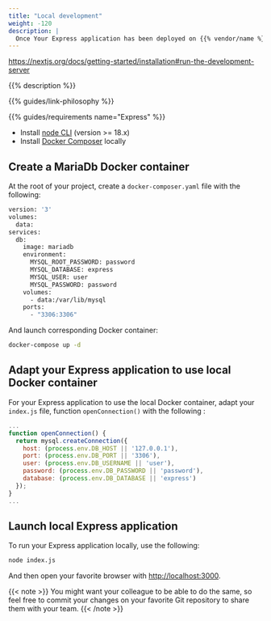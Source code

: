 ```yaml
---
title: "Local development"
weight: -120
description: |
  Once Your Express application has been deployed on {{% vendor/name %}}, you might want to start develop your application locally.
---
```


https://nextjs.org/docs/getting-started/installation#run-the-development-server


{{% description %}}

{{% guides/link-philosophy %}}

{{% guides/requirements name="Express" %}}
* Install [node CLI](https://nodejs.org/en/download/package-manager) (version >= 18.x)
* Install [Docker Composer](https://docs.docker.com/compose/install/) locally

## Create a MariaDb Docker container
At the root of your project, create a ``docker-composer.yaml`` file with the following:

```bash {location="docker-compose.yaml"}
version: '3'
volumes:
  data:
services:
  db:
    image: mariadb
    environment:
      MYSQL_ROOT_PASSWORD: password
      MYSQL_DATABASE: express
      MYSQL_USER: user
      MYSQL_PASSWORD: password
    volumes:
      - data:/var/lib/mysql
    ports:
      - "3306:3306"
```

And launch corresponding Docker container:
```bash {location="Terminal"}
docker-compose up -d
```

## Adapt your Express application to use local Docker container
For your Express application to use the local Docker container, adapt your ``index.js`` file, function `openConnection()` with the following :
```javascript
...
function openConnection() {
  return mysql.createConnection({
    host: (process.env.DB_HOST || '127.0.0.1'),
    port: (process.env.DB_PORT || '3306'),
    user: (process.env.DB_USERNAME || 'user'),
    password: (process.env.DB_PASSWORD || 'password'),
    database: (process.env.DB_DATABASE || 'express')
  });
}
...
```

## Launch local Express application
To run your Express application locally, use the following:
```bash {location="Terminal"}
node index.js
```

And then open your favorite browser with <a href="http://localhost:3000" target="_blank">http://localhost:3000</a>.

{{< note >}}
You might want your colleague to be able to do the same, so feel free to commit your changes on your favorite Git repository to share them with your team.
{{< /note >}}

